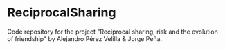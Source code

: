 # ReciprocalSharing
Code repository for the project "Reciprocal sharing, risk and the evolution of friendship" by Alejandro Pérez Velilla &amp; Jorge Peña.
